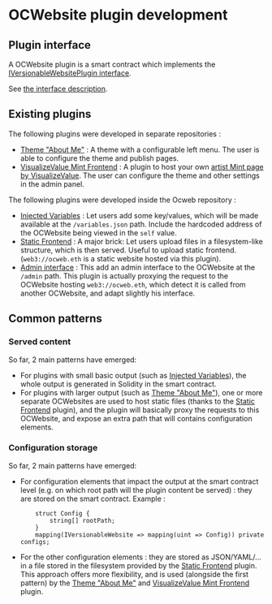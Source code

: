 # OCWebsite plugin development

## Plugin interface

A OCWebsite plugin is a smart contract which implements the [IVersionableWebsitePlugin interface](./plugins-interface.md).

See [the interface description](./plugins-interface.md).


## Existing plugins

The following plugins were developed in separate repositories : 

- [Theme "About Me"](https://github.com/nand2/ocweb-theme-about-me) : A theme with a configurable left menu. The user is able to configure the theme and publish pages.
- [VisualizeValue Mint Frontend](https://github.com/nand2/ocweb-visualizevalue-mint) : A plugin to host your own [artist Mint page by VisualizeValue](https://docs.mint.vv.xyz/). The user can configure the theme and other settings in the admin panel.

The following plugins were developed inside the Ocweb repository : 

- [Injected Variables](https://github.com/nand2/ocweb/blob/master/contracts/src/OCWebsite/plugins/InjectedVariablesPlugin.sol) : Let users add some key/values, which will be made available at the `/variables.json` path. Include the hardcoded address of the OCWebsite being viewed in the `self` value.
- [Static Frontend](https://github.com/nand2/ocweb/blob/master/contracts/src/OCWebsite/plugins/StaticFrontendPlugin.sol) : A major brick: Let users upload files in a filesystem-like structure, which is then served. Useful to upload static frontend. (`web3://ocweb.eth` is a static website hosted via this plugin).
- [Admin interface](https://github.com/nand2/ocweb/blob/master/contracts/src/OCWebsite/plugins/OCWebAdminPlugin.sol) : This add an admin interface to the OCWebsite at the `/admin` path. This plugin is actually proxying the request to the OCWebsite hosting `web3://ocweb.eth`, which detect it is called from another OCWebsite, and adapt slightly his interface.

## Common patterns

### Served content

So far, 2 main patterns have emerged:

- For plugins with small basic output (such as [Injected Variables](https://github.com/nand2/ocweb/blob/master/contracts/src/OCWebsite/plugins/InjectedVariablesPlugin.sol)), the whole output is generated in Solidity in the smart contract.
- For plugins with larger output (such as [Theme "About Me"](https://github.com/nand2/ocweb-theme-about-me)), one or more separate OCWebsites are used to host static files (thanks to the [Static Frontend](https://github.com/nand2/ocweb/blob/master/contracts/src/OCWebsite/plugins/StaticFrontendPlugin.sol) plugin), and the plugin will basically proxy the requests to this OCWebsite, and expose an extra path that will contains configuration elements.

### Configuration storage

So far, 2 main patterns have emerged:

- For configuration elements that impact the output at the smart contract level (e.g. on which root path will the plugin content be served) : they are stored on the smart contract. Example : 
    ```
        struct Config {
            string[] rootPath;
        }
        mapping(IVersionableWebsite => mapping(uint => Config)) private configs;
    ```
- For the other configuration elements : they are stored as JSON/YAML/... in a file stored in the filesystem provided by the [Static Frontend](https://github.com/nand2/ocweb/blob/master/contracts/src/OCWebsite/plugins/StaticFrontendPlugin.sol) plugin. This approach offers more flexibility, and is used (alongside the first pattern) by the [Theme "About Me"](https://github.com/nand2/ocweb-theme-about-me) and [VisualizeValue Mint Frontend](https://github.com/nand2/ocweb-visualizevalue-mint) plugin.
